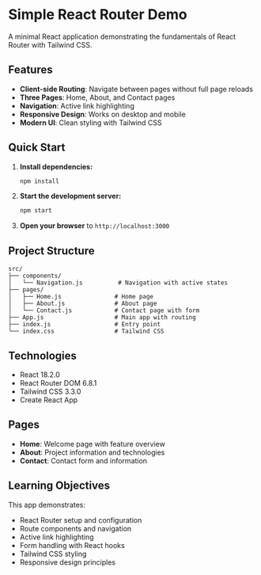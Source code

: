 # Simple React Router Demo

A minimal React application demonstrating the fundamentals of React Router with Tailwind CSS.

## Features

- **Client-side Routing**: Navigate between pages without full page reloads
- **Three Pages**: Home, About, and Contact pages
- **Navigation**: Active link highlighting
- **Responsive Design**: Works on desktop and mobile
- **Modern UI**: Clean styling with Tailwind CSS

## Quick Start

1. **Install dependencies:**
   ```bash
   npm install
   ```

2. **Start the development server:**
   ```bash
   npm start
   ```

3. **Open your browser** to `http://localhost:3000`

## Project Structure

```
src/
├── components/
│   └── Navigation.js          # Navigation with active states
├── pages/
│   ├── Home.js               # Home page
│   ├── About.js              # About page
│   └── Contact.js            # Contact page with form
├── App.js                    # Main app with routing
├── index.js                  # Entry point
└── index.css                 # Tailwind CSS
```

## Technologies

- React 18.2.0
- React Router DOM 6.8.1
- Tailwind CSS 3.3.0
- Create React App

## Pages

- **Home**: Welcome page with feature overview
- **About**: Project information and technologies
- **Contact**: Contact form and information

## Learning Objectives

This app demonstrates:
- React Router setup and configuration
- Route components and navigation
- Active link highlighting
- Form handling with React hooks
- Tailwind CSS styling
- Responsive design principles
